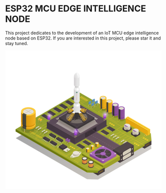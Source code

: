 # ESP32 MCU EDGE INTELLIGENCE NODE
This project dedicates to the development of an IoT MCU edge intelligence node based on ESP32. If you are interested in this project, please star it and stay tuned.

![cover](cover.jpg)
